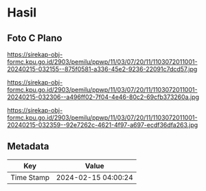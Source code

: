 # Hasil

## Foto C Plano

https://sirekap-obj-formc.kpu.go.id/2903/pemilu/ppwp/11/03/07/20/11/1103072011001-20240215-032155--875f0581-a336-45e2-9236-22091c7dcd57.jpg

https://sirekap-obj-formc.kpu.go.id/2903/pemilu/ppwp/11/03/07/20/11/1103072011001-20240215-032306--a496ff02-7f04-4e46-80c2-69cfb373260a.jpg

https://sirekap-obj-formc.kpu.go.id/2903/pemilu/ppwp/11/03/07/20/11/1103072011001-20240215-032359--92e7262c-4621-4f97-a697-ecdf36dfa263.jpg


## Metadata

| Key        | Value               |
| ---------- | ------------------- |
| Time Stamp | 2024-02-15 04:00:24 |



